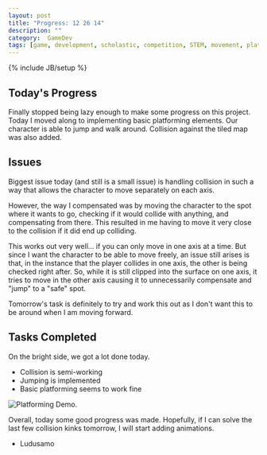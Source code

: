```yaml
---
layout: post
title: "Progress: 12 26 14"
description: ""
category:  GameDev
tags: [game, development, scholastic, competition, STEM, movement, platforming, jumping, gravity, progress, log]
---
```

{% include JB/setup %}

## Today's Progress
Finally stopped being lazy enough to make some progress on this project. Today I moved along to implementing basic platforming elements. Our character is able to jump and walk around. Collision against the tiled map was also added.

## Issues
Biggest issue today (and still is a small issue) is handling collision in such a way that allows the character to move separately on each axis.

However, the way I compensated was by moving the character to the spot where it wants to go, checking if it would collide with anything, and compensating from there. This resulted in me having to move it very close to the collision if it did end up colliding.

This works out very well... if you can only move in one axis at a time. But since I want the character to be able to move freely, an issue still arises is that, in the instance that the player collides in one axis, the other is being checked right after. So, while it is still clipped into the surface on one axis, it tries to move in the other axis causing it to unnecessarily compensate and "jump" to a "safe" spot.

Tomorrow's task is definitely to try and work this out as I don't want this to be around when I am moving forward.

## Tasks Completed
On the bright side, we got a lot done today.

- Collision is semi-working
- Jumping is implemented
- Basic platforming seems to work fine

![Platforming Demo.](http://i.imgur.com/jPtp0GG.gif)

Overall, today some good progress was made. Hopefully, if I can solve the last few collision kinks tomorrow, I will start adding animations.

- Ludusamo
